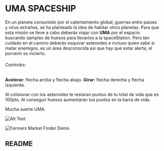 # UMA SPACESHIP

En un planeta consumido por el calentamiento global, guerras entre paises y virus extraños, se ha planteado la idea de habitar otros planetas.
Para que esta misión se lleve a cabo deberás viajar con **UMA** por el espacio buscando samples de huesos para llevarlos a la spaceStation.
Pero ten cuidado en el camino deberás esquivar asteroides e incluso quien sabe si matar enemigos, es un área desconocida asi que hay que estar alerta, el porvenir es incierto.

###### Controles:

**Acelerar:** flecha arriba y flecha abajo.
**Girar:** flecha derecha y flecha izquierda.

Al colisionar con los asteroides te restaran puntos de tu total de vida que es 100pts.
Al conseguir huesos aumentarán tus puntos en la barra de vida.

Mucha suerte UMA.

![Alt Text](https://media.giphy.com/media/26BoCVdjSJOWT0Fpu/giphy.gif)

![Farmers Market Finder Demo](https://media.giphy.com/media/26BoCVdjSJOWT0Fpu/giphy.gif)

## README
